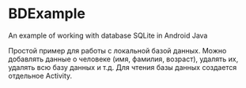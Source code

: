 # BDExample
 An example of working with database SQLite in Android Java

Простой пример для работы с локальной базой данных. Можно добавлять данные о человеке (имя, фамилия, возраст), 
удалять их, удалять всю базу данных и т.д. Для чтения базы данных создается отдельное Activity.
